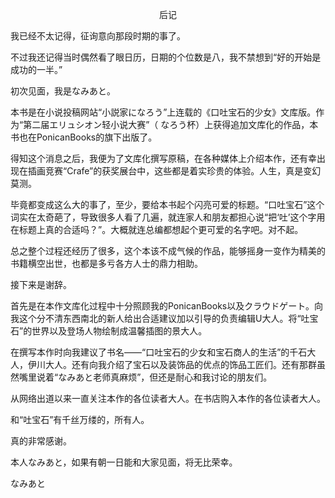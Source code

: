 <p align="center">后记</p>

我已经不太记得，征询意向那段时期的事了。

不过我还记得当时偶然看了眼日历，日期的个位数是八，我不禁想到“好的开始是成功的一半。”

初次见面，我是なみあと。

本书是在小说投稿网站“小説家になろう”上连载的《口吐宝石的少女》文库版。作为“第二届エリュシオン轻小说大赛”（ なろう杯）上获得追加文库化的作品，本书也在PonicanBooks的旗下出版了。

得知这个消息之后，我便为了文库化撰写原稿，在各种媒体上介绍本作，还有幸出现在插画竞赛“Crafe”的获奖展台中，这些都是着实珍贵的体验。人生，真是变幻莫测。

毕竟都变成这么大的事了，至少，要给本书起个闪亮可爱的标题。“口吐宝石”这个词实在太奇葩了，导致很多人看了几遍，就连家人和朋友都担心说“把‘吐’这个字用在标题上真的合适吗？”。大概就连总编都想起个更可爱的名字吧。对不起。

总之整个过程还经历了很多，这个本该不成气候的作品，能够摇身一变作为精美的书籍横空出世，也都是多亏各方人士的鼎力相助。

接下来是谢辞。

首先是在本作文库化过程中十分照顾我的PonicanBooks以及クラウドゲート。向我这个分不清东西南北的新人给出合适建议加以引导的负责编辑U大人。将“吐宝石”的世界以及登场人物绘制成温馨插图的景大人。

在撰写本作时向我建议了书名——“口吐宝石的少女和宝石商人的生活”的千石大人，伊川大人。还有向我介绍了宝石以及装饰品的优点的饰品工匠们。还有那群虽然嘴里说着“なみあと老师真麻烦”，但还是耐心和我讨论的朋友们。

从网络出道以来一直关注本作的各位读者大人。在书店购入本作的各位读者大人。

和“吐宝石”有千丝万缕的，所有人。

真的非常感谢。

本人なみあと，如果有朝一日能和大家见面，将无比荣幸。

なみあと

